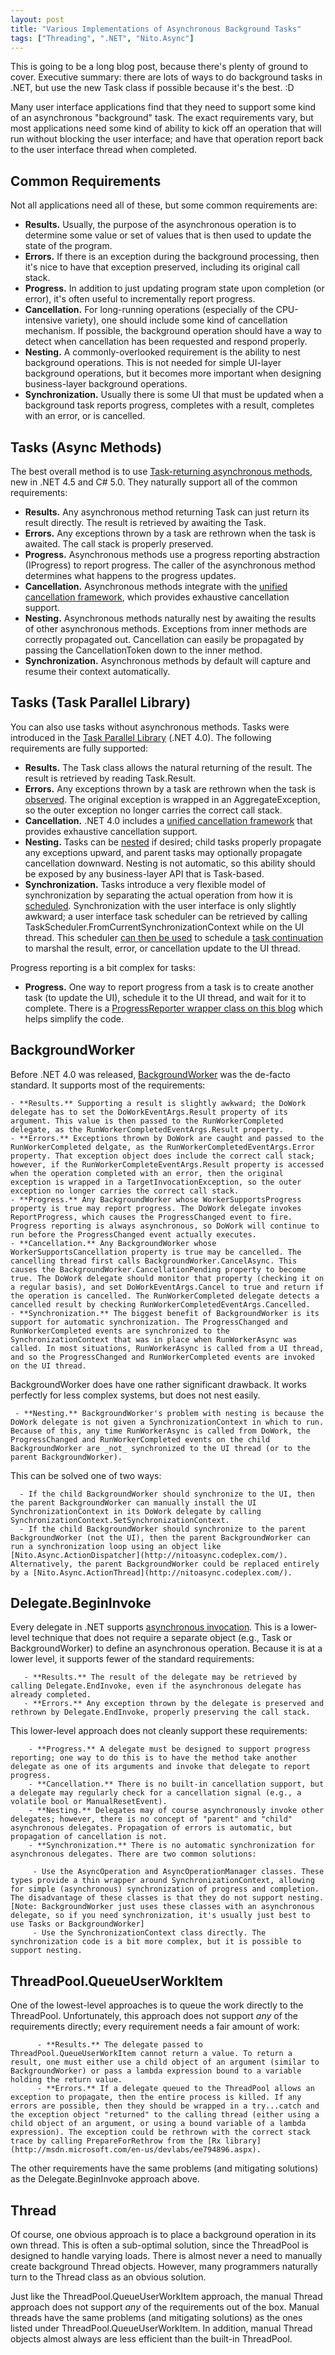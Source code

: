 ```yaml
---
layout: post
title: "Various Implementations of Asynchronous Background Tasks"
tags: ["Threading", ".NET", "Nito.Async"]
---
```



This is going to be a long blog post, because there's plenty of ground to cover. Executive summary: there are lots of ways to do background tasks in .NET, but use the new Task class if possible because it's the best. :D





Many user interface applications find that they need to support some kind of an asynchronous "background" task. The exact requirements vary, but most applications need some kind of ability to kick off an operation that will run without blocking the user interface; and have that operation report back to the user interface thread when completed.



## Common Requirements



Not all applications need all of these, but some common requirements are:



- **Results.** Usually, the purpose of the asynchronous operation is to determine some value or set of values that is then used to update the state of the program.
- **Errors.** If there is an exception during the background processing, then it's nice to have that exception preserved, including its original call stack.
- **Progress.** In addition to just updating program state upon completion (or error), it's often useful to incrementally report progress.
- **Cancellation.** For long-running operations (especially of the CPU-intensive variety), one should include some kind of cancellation mechanism. If possible, the background operation should have a way to detect when cancellation has been requested and respond properly.
- **Nesting.** A commonly-overlooked requirement is the ability to nest background operations. This is not needed for simple UI-layer background operations, but it becomes more important when designing business-layer background operations.
- **Synchronization.** Usually there is some UI that must be updated when a background task reports progress, completes with a result, completes with an error, or is cancelled.


## Tasks (Async Methods)



The best overall method is to use [Task-returning asynchronous methods](http://blog.stephencleary.com/2012/02/async-and-await.html), new in .NET 4.5 and C# 5.0. They naturally support all of the common requirements:




 - **Results.** Any asynchronous method returning Task<TResult> can just return its result directly. The result is retrieved by awaiting the Task<TResult>.
 - **Errors.** Any exceptions thrown by a task are rethrown when the task is awaited. The call stack is properly preserved.
 - **Progress.** Asynchronous methods use a progress reporting abstraction (IProgress<T>) to report progress. The caller of the asynchronous method determines what happens to the progress updates.
 - **Cancellation.** Asynchronous methods integrate with the [unified cancellation framework](http://msdn.microsoft.com/en-us/library/dd997364.aspx), which provides exhaustive cancellation support.
 - **Nesting.** Asynchronous methods naturally nest by awaiting the results of other asynchronous methods. Exceptions from inner methods are correctly propagated out. Cancellation can easily be propagated by passing the CancellationToken down to the inner method.
 - **Synchronization.** Asynchronous methods by default will capture and resume their context automatically.


## Tasks (Task Parallel Library)



You can also use tasks without asynchronous methods. Tasks were introduced in the [Task Parallel 
Library](http://msdn.microsoft.com/en-us/library/dd537609.aspx) (.NET 4.0). The following requirements are fully supported:



  - **Results.** The Task<TResult> class allows the natural returning of the result. The result is retrieved by reading Task<TResult>.Result.
  - **Errors.** Any exceptions thrown by a task are rethrown when the task is [observed](http://msdn.microsoft.com/en-us/library/dd997415.aspx). The original exception is wrapped in an AggregateException, so the outer exception no longer carries the correct call stack.
  - **Cancellation.** .NET 4.0 includes a [unified cancellation framework](http://msdn.microsoft.com/en-us/library/dd997364.aspx) that provides exhaustive cancellation support.
  - **Nesting.** Tasks can be [nested](http://msdn.microsoft.com/en-us/library/dd997417.aspx) if desired; child tasks properly propagate any exceptions upward, and parent tasks may optionally propagate cancellation downward. Nesting is not automatic, so this ability should be exposed by any business-layer API that is Task-based.
  - **Synchronization.** Tasks introduce a very flexible model of synchronization by separating the actual operation from how it is [scheduled](http://msdn.microsoft.com/en-us/library/dd997402.aspx). Synchronization with the user interface is only slightly awkward; a user interface task scheduler can be retrieved by calling TaskScheduler.FromCurrentSynchronizationContext while on the UI thread. This scheduler [can then be used](http://msdn.microsoft.com/en-us/library/dd997394.aspx) to schedule a [task continuation](http://msdn.microsoft.com/en-us/library/ee372288.aspx) to marshal the result, error, or cancellation update to the UI thread.




Progress reporting is a bit complex for tasks:



   - **Progress.** One way to report progress from a task is to create another task (to update the UI), schedule it to the UI thread, and wait for it to complete. There is a [ProgressReporter wrapper class on this blog](http://blog.stephencleary.com/2010/06/reporting-progress-from-tasks.html) which helps simplify the code.


## BackgroundWorker



Before .NET 4.0 was released, [BackgroundWorker](http://msdn.microsoft.com/en-us/library/8xs8549b.aspx) was the de-facto standard. It supports most of the requirements:



    - **Results.** Supporting a result is slightly awkward; the DoWork delegate has to set the DoWorkEventArgs.Result property of its argument. This value is then passed to the RunWorkerCompleted delegate, as the RunWorkerCompletedEventArgs.Result property.
    - **Errors.** Exceptions thrown by DoWork are caught and passed to the RunWorkerCompleted delgate, as the RunWorkerCompletedEventArgs.Error property. That exception object does include the correct call stack; however, if the RunWorkerCompleteEventArgs.Result property is accessed when the operation completed with an error, then the original exception is wrapped in a TargetInvocationException, so the outer exception no longer carries the correct call stack.
    - **Progress.** Any BackgroundWorker whose WorkerSupportsProgress property is true may report progress. The DoWork delegate invokes ReportProgress, which causes the ProgressChanged event to fire. Progress reporting is always asynchronous, so DoWork will continue to run before the ProgressChanged event actually executes.
    - **Cancellation.** Any BackgroundWorker whose WorkerSupportsCancellation property is true may be cancelled. The cancelling thread first calls BackgroundWorker.CancelAsync. This causes the BackgroundWorker.CancellationPending property to become true. The DoWork delegate should monitor that property (checking it on a regular basis), and set DoWorkEventArgs.Cancel to true and return if the operation is cancelled. The RunWorkerCompleted delegate detects a cancelled result by checking RunWorkerCompletedEventArgs.Cancelled.
    - **Synchronization.** The biggest benefit of BackgroundWorker is its support for automatic synchronization. The ProgressChanged and RunWorkerCompleted events are synchronized to the SynchronizationContext that was in place when RunWorkerAsync was called. In most situations, RunWorkerAsync is called from a UI thread, and so the ProgressChanged and RunWorkerCompleted events are invoked on the UI thread.




BackgroundWorker does have one rather significant drawback. It works perfectly for less complex systems, but does not nest easily.



     - **Nesting.** BackgroundWorker's problem with nesting is because the DoWork delegate is not given a SynchronizationContext in which to run. Because of this, any time RunWorkerAsync is called from DoWork, the ProgressChanged and RunWorkerCompleted events on the child BackgroundWorker are _not_ synchronized to the UI thread (or to the parent BackgroundWorker).
This can be solved one of two ways:

      - If the child BackgroundWorker should synchronize to the UI, then the parent BackgroundWorker can manually install the UI SynchronizationContext in its DoWork delegate by calling SynchronizationContext.SetSynchronizationContext.
      - If the child BackgroundWorker should synchronize to the parent BackgroundWorker (not the UI), then the parent BackgroundWorker can run a synchronization loop using an object like [Nito.Async.ActionDispatcher](http://nitoasync.codeplex.com/). Alternatively, the parent BackgroundWorker could be replaced entirely by a [Nito.Async.ActionThread](http://nitoasync.codeplex.com/).


## Delegate.BeginInvoke



Every delegate in .NET supports [asynchronous invocation](http://msdn.microsoft.com/en-us/library/2e08f6yc.aspx). This is a lower-level technique that does not require a separate object (e.g., Task or BackgroundWorker) to define an asynchronous operation. Because it is at a lower level, it supports fewer of the standard requirements:



       - **Results.** The result of the delegate may be retrieved by calling Delegate.EndInvoke, even if the asynchronous delegate has already completed.
       - **Errors.** Any exception thrown by the delegate is preserved and rethrown by Delegate.EndInvoke, properly preserving the call stack.




This lower-level approach does not cleanly support these requirements:



        - **Progress.** A delegate must be designed to support progress reporting; one way to do this is to have the method take another delegate as one of its arguments and invoke that delegate to report progress.
        - **Cancellation.** There is no built-in cancellation support, but a delegate may regularly check for a cancellation signal (e.g., a volatile bool or ManualResetEvent).
        - **Nesting.** Delegates may of course asynchronously invoke other delegates; however, there is no concept of "parent" and "child" asynchronous delegates. Propagation of errors is automatic, but propagation of cancellation is not.
        - **Synchronization.** There is no automatic synchronization for asynchronous delegates. There are two common solutions:

         - Use the AsyncOperation and AsyncOperationManager classes. These types provide a thin wrapper around SynchronizationContext, allowing for simple (asynchronous) synchronization of progress and completion. The disadvantage of these classes is that they do not support nesting. [Note: BackgroundWorker just uses these classes with an asynchronous delegate, so if you need synchronization, it's usually just best to use Tasks or BackgroundWorker]
         - Use the SynchronizationContext class directly. The synchronization code is a bit more complex, but it is possible to support nesting.


## ThreadPool.QueueUserWorkItem



One of the lowest-level approaches is to queue the work directly to the ThreadPool. Unfortunately, this approach does not support _any_ of the requirements directly; every requirement needs a fair amount of work:



          - **Results.** The delegate passed to ThreadPool.QueueUserWorkItem cannot return a value. To return a result, one must either use a child object of an argument (similar to BackgroundWorker) or pass a lambda expression bound to a variable holding the return value.
          - **Errors.** If a delegate queued to the ThreadPool allows an exception to propagate, then the entire process is killed. If any errors are possible, then they should be wrapped in a try...catch and the exception object "returned" to the calling thread (either using a child object of an argument, or using a bound variable of a lambda expression). The exception could be rethrown with the correct stack trace by calling PrepareForRethrow from the [Rx library](http://msdn.microsoft.com/en-us/devlabs/ee794896.aspx).




The other requirements have the same problems (and mitigating solutions) as the Delegate.BeginInvoke approach above.



## Thread



Of course, one obvious approach is to place a background operation in its own thread. This is often a sub-optimal solution, since the ThreadPool is designed to handle varying loads. There is almost never a need to manually create background Thread objects. However, many programmers naturally turn to the Thread class as an obvious solution.





Just like the ThreadPool.QueueUserWorkItem approach, the manual Thread approach does not support _any_ of the requirements out of the box. Manual threads have the same problems (and mitigating solutions) as the ones listed under ThreadPool.QueueUserWorkItem. In addition, manual Thread objects almost always are less efficient than the built-in ThreadPool.

